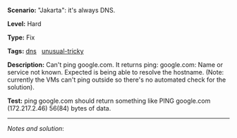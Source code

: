 **Scenario:** "Jakarta": it's always DNS.

**Level:** Hard

**Type:** Fix

**Tags:** [dns](https://sadservers.com/tag/dns)   [unusual-tricky](https://sadservers.com/tag/unusual-tricky)  

**Description:** Can't ping google.com. It returns ping: google.com: Name or service not known. Expected is being able to resolve the hostname. (Note: currently the VMs can't ping outside so there's no automated check for the solution).

**Test:** ping google.com should return something like PING google.com (172.217.2.46) 56(84) bytes of data.

---
_Notes and solution_:
